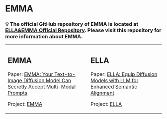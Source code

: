 # EMMA


### 💡 The official GitHub repository of EMMA is located at [ELLA&EMMA Official Repository](https://github.com/TencentQQGYLab/ELLA). Please visit this repository for more information about EMMA.

<table>
  <tr>
    <td>
      <h2> EMMA </h2>
      <p> Paper: <a href="https://arxiv.org/abs/2406.09162">EMMA: Your Text-to-Image Diffusion Model Can Secretly Accept Multi-Modal Prompts</a></p>
      <p> Project: <a href="https://tencentqqgylab.github.io/EMMA/">EMMA</a> </p>
    </td>
    <td>
      <h2> ELLA </h2>
      <p> Paper: <a href="https://arxiv.org/abs/2403.05135">ELLA: Equip Diffusion Models with LLM for Enhanced Semantic Alignment </a></p>
      <p> Project: <a href="https://ella-diffusion.github.io/">ELLA</a> </p>
    </td>
  </tr>
  
</table>
